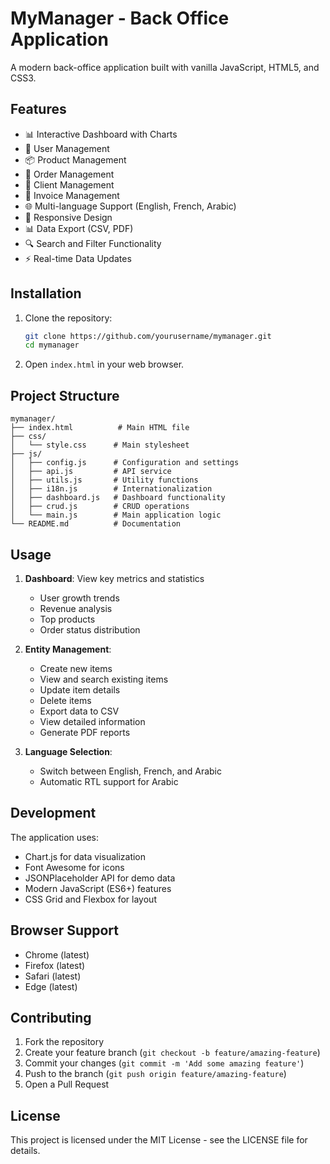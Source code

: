 # MyManager - Back Office Application

A modern back-office application built with vanilla JavaScript, HTML5, and CSS3.

## Features

- 📊 Interactive Dashboard with Charts
- 👥 User Management
- 📦 Product Management
- 🛒 Order Management
- 👤 Client Management
- 📄 Invoice Management
- 🌐 Multi-language Support (English, French, Arabic)
- 📱 Responsive Design
- 📊 Data Export (CSV, PDF)
- 🔍 Search and Filter Functionality
- ⚡ Real-time Data Updates

## Installation

1. Clone the repository:
   ```bash
   git clone https://github.com/yourusername/mymanager.git
   cd mymanager
   ```

2. Open `index.html` in your web browser.

## Project Structure

```
mymanager/
├── index.html          # Main HTML file
├── css/
│   └── style.css      # Main stylesheet
├── js/
│   ├── config.js      # Configuration and settings
│   ├── api.js         # API service
│   ├── utils.js       # Utility functions
│   ├── i18n.js        # Internationalization
│   ├── dashboard.js   # Dashboard functionality
│   ├── crud.js        # CRUD operations
│   └── main.js        # Main application logic
└── README.md          # Documentation
```

## Usage

1. **Dashboard**: View key metrics and statistics
   - User growth trends
   - Revenue analysis
   - Top products
   - Order status distribution

2. **Entity Management**:
   - Create new items
   - View and search existing items
   - Update item details
   - Delete items
   - Export data to CSV
   - View detailed information
   - Generate PDF reports

3. **Language Selection**:
   - Switch between English, French, and Arabic
   - Automatic RTL support for Arabic

## Development

The application uses:
- Chart.js for data visualization
- Font Awesome for icons
- JSONPlaceholder API for demo data
- Modern JavaScript (ES6+) features
- CSS Grid and Flexbox for layout

## Browser Support

- Chrome (latest)
- Firefox (latest)
- Safari (latest)
- Edge (latest)

## Contributing

1. Fork the repository
2. Create your feature branch (`git checkout -b feature/amazing-feature`)
3. Commit your changes (`git commit -m 'Add some amazing feature'`)
4. Push to the branch (`git push origin feature/amazing-feature`)
5. Open a Pull Request

## License

This project is licensed under the MIT License - see the LICENSE file for details. 